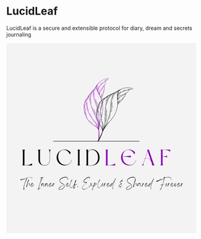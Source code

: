# LucidLeaf

LucidLeaf is a secure and extensible protocol for diary, dream and secrets journaling 

![image](frontend/assets/Large-Logo.png)

